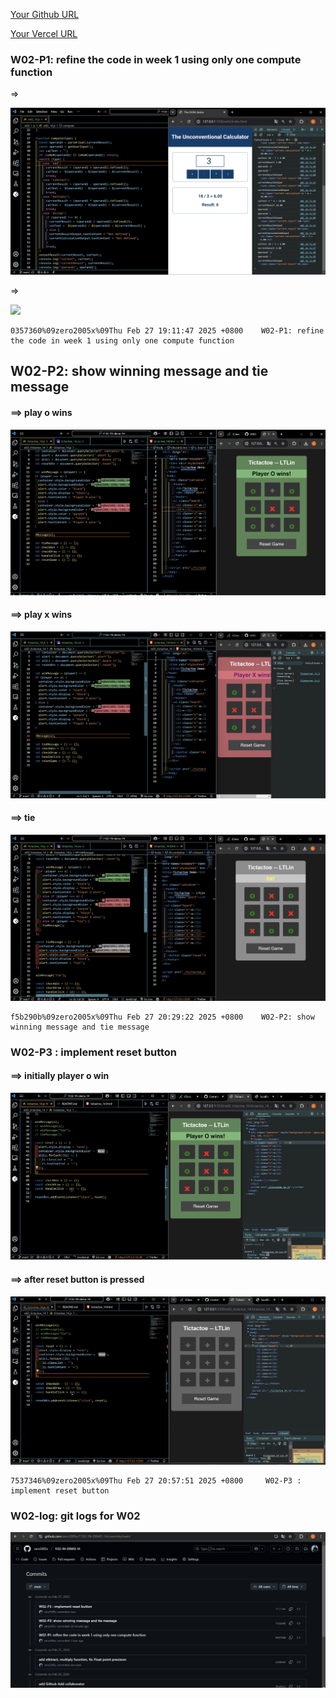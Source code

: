 [Your Github URL](https://github.com/zero2005x/1132-1N-DEMO-14)

[Your Vercel URL](https://1132-1N-DEMO-14.vercel.app)

### W02-P1: refine the code in week 1 using only one compute function

=>

![](W02-p1.png)

=>

![](W02-p1-1.png)

```
0357360%09zero2005x%09Thu Feb 27 19:11:47 2025 +0800    W02-P1: refine the code in week 1 using only one compute function
```

## W02-P2: show winning message and tie message

#### ==> play o wins

![](w02_p2_1.png)

#### ==> play x wins

![](w02_p2_2.png)

#### ==> tie

![](w02_p2_3.png)

```
f5b290b%09zero2005x%09Thu Feb 27 20:29:22 2025 +0800    W02-P2: show winning message and tie message
```

### W02-P3 : implement reset button

#### ==> initially player o win

![](w02_p3_1.png)

#### ==> after reset button is pressed

![](w02_p3_2.png)

```
7537346%09zero2005x%09Thu Feb 27 20:57:51 2025 +0800     W02-P3 : implement reset button
```

### W02-log: git logs for W02

![](w02_log.png)
